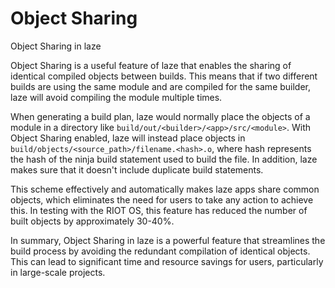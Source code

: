 # Object Sharing

Object Sharing in laze

Object Sharing is a useful feature of laze that enables the sharing of identical compiled objects between builds. This means that if two different builds are using the same module and are compiled for the same builder, laze will avoid compiling the module multiple times.

When generating a build plan, laze would normally place the objects of a module in a directory like `build/out/<builder>/<app>/src/<module>`. With Object Sharing enabled, laze will instead place objects in `build/objects/<source_path>/filename.<hash>.o`, where hash represents the hash of the ninja build statement used to build the file. In addition, laze makes sure that it doesn't include duplicate build statements.

This scheme effectively and automatically makes laze apps share common objects, which eliminates the need for users to take any action to achieve this. In testing with the RIOT OS, this feature has reduced the number of built objects by approximately 30-40%.

In summary, Object Sharing in laze is a powerful feature that streamlines the build process by avoiding the redundant compilation of identical objects. This can lead to significant time and resource savings for users, particularly in large-scale projects.
